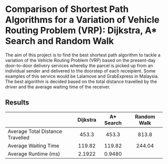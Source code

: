 # Comparison of Shortest Path Algorithms for a Variation of Vehicle Routing Problem (VRP): Dijkstra, A* Search and Random Walk
The aim of this project is to find the best shortest path algorithm to tackle a variation of the Vehicle Routing Problem (VRP) based on the present-day door-to-door delivery services whereby the parcel is picked up from an individual sender and delivered to the doorstep of each receipient. Some examples of this service would be Lalamove and GrabExpress in Malaysia. The best algorithm is decided based on the total distance travelled by the driver and the average waiting time of the receiver.

## Results
| | Dijkstra | A* Search | Random Walk |
|---|:---:|:---:|:---:|
|Average Total Distance Travelled|453.3|453.3|813.8|
|Average Waiting Time |119.82|119.82|244.04|
|Average Runtime (ms) |2.1922|0.9480|
